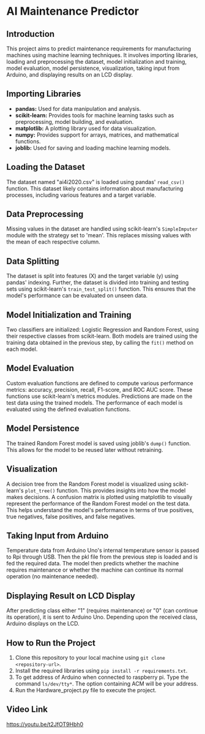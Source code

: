 # AI Maintenance Predictor

## Introduction
This project aims to predict maintenance requirements for manufacturing machines using machine learning techniques. It involves importing libraries, loading and preprocessing the dataset, model initialization and training, model evaluation, model persistence, visualization, taking input from Arduino, and displaying results on an LCD display.

## Importing Libraries
- **pandas:** Used for data manipulation and analysis.
- **scikit-learn:** Provides tools for machine learning tasks such as preprocessing, model building, and evaluation.
- **matplotlib:** A plotting library used for data visualization.
- **numpy:** Provides support for arrays, matrices, and mathematical functions.
- **joblib:** Used for saving and loading machine learning models.

## Loading the Dataset
The dataset named "ai4i2020.csv" is loaded using pandas' `read_csv()` function. This dataset likely contains information about manufacturing processes, including various features and a target variable.

## Data Preprocessing
Missing values in the dataset are handled using scikit-learn's `SimpleImputer` module with the strategy set to 'mean'. This replaces missing values with the mean of each respective column.

## Data Splitting
The dataset is split into features (X) and the target variable (y) using pandas' indexing. Further, the dataset is divided into training and testing sets using scikit-learn's `train_test_split()` function. This ensures that the model's performance can be evaluated on unseen data.

## Model Initialization and Training
Two classifiers are initialized: Logistic Regression and Random Forest, using their respective classes from scikit-learn. Both models are trained using the training data obtained in the previous step, by calling the `fit()` method on each model.

## Model Evaluation
Custom evaluation functions are defined to compute various performance metrics: accuracy, precision, recall, F1-score, and ROC AUC score. These functions use scikit-learn's metrics modules. Predictions are made on the test data using the trained models. The performance of each model is evaluated using the defined evaluation functions.

## Model Persistence
The trained Random Forest model is saved using joblib's `dump()` function. This allows for the model to be reused later without retraining.

## Visualization
A decision tree from the Random Forest model is visualized using scikit-learn's `plot_tree()` function. This provides insights into how the model makes decisions. A confusion matrix is plotted using matplotlib to visually represent the performance of the Random Forest model on the test data. This helps understand the model's performance in terms of true positives, true negatives, false positives, and false negatives.

## Taking Input from Arduino
Temperature data from Arduino Uno's internal temperature sensor is passed to Rpi through USB. Then the pkl file from the previous step is loaded and is fed the required data. The model then predicts whether the machine requires maintenance or whether the machine can continue its normal operation (no maintenance needed).

## Displaying Result on LCD Display
After predicting class either "1" (requires maintenance) or "0" (can continue its operation), it is sent to Arduino Uno. Depending upon the received class, Arduino displays on the LCD.

## How to Run the Project
1. Clone this repository to your local machine using `git clone <repository-url>`.
2. Install the required libraries using `pip install -r requirements.txt`.
3. To get address of Arduino when connected to raspberry pi. Type the command `ls/dev/tty*`. The option containing ACM will be your address.
4. Run the Hardware_project.py file to execute the project.
   

## Video Link
https://youtu.be/t2JfOT9Hbh0

